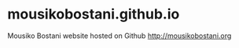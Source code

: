 mousikobostani.github.io
========================

Mousiko Bostani website hosted on Github 
http://mousikobostani.org
